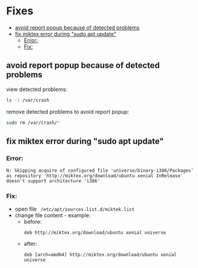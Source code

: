 <!-- omit in toc -->
# Fixes 
- [avoid report popup because of detected problems](#avoid-report-popup-because-of-detected-problems)
- [fix miktex error during "sudo apt update"](#fix-miktex-error-during-sudo-apt-update)
  - [Error:](#error)
  - [Fix:](#fix)

## avoid report popup because of detected problems
view detected problems:
```bash
ls -l /var/crash
```

remove detected problems to avoid report popup:
```bash
sudo rm /var/crash/*
```

## fix miktex error during "sudo apt update"
### Error:
```
N: Skipping acquire of configured file 'universe/binary-i386/Packages' as repository 'http://miktex.org/download/ubuntu xenial InRelease' doesn't support architecture 'i386'
```

### Fix:
- open file ``` /etc/apt/sources.list.d/miktek.list```
- change file content - example:
  - before:
    ```
    deb http://miktex.org/download/ubuntu xenial universe
    ```
  - after:
    ```
    deb [arch=amd64] http://miktex.org/download/ubuntu xenial universe
    ```
